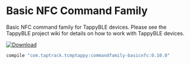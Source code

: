 # Basic NFC Command Family
Basic NFC command family for TappyBLE devices. Please see the TappyBLE project wiki for details on how
to work with TappyBLE devices.

[ ![Download](https://api.bintray.com/packages/taptrack/maven/commandfamily-basicnfc/images/download.svg) ](https://bintray.com/taptrack/maven/commandfamily-basicnfc/_latestVersion)

```groovy
compile "com.taptrack.tcmptappy:commandfamily-basicnfc:0.10.0"
```

